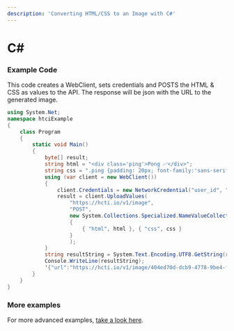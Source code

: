```yaml
---
description: 'Converting HTML/CSS to an Image with C#'
---
```


# C\#

### Example Code

This code creates a WebClient, sets credentials and POSTS the HTML & CSS as values to the API.  The response will be json with the URL to the generated image.

```csharp
using System.Net;
namespace htciExample
{
    class Program
    {
        static void Main()
        {
            byte[] result;
            string html = "<div class='ping'>Pong ✅</div>";
            string css = ".ping {padding: 20px; font-family:'sans-serif'; }";
            using (var client = new WebClient())
            {
                client.Credentials = new NetworkCredential("user_id", "api_key");
                result = client.UploadValues(
                    "https://hcti.io/v1/image",
                    "POST", 
                    new System.Collections.Specialized.NameValueCollection()
                    {
                        { "html", html }, { "css", css }
                    }
                    );
            }
            string resultString = System.Text.Encoding.UTF8.GetString(result);
            Console.WriteLine(resultString);
            '{"url":"https://hcti.io/v1/image/404ed70d-dcb9-4778-9be4-fad912321d5b"}
        }
    }
}

```

### More examples <a id="more-examples"></a>

For more advanced examples, [take a look here](/~/drafts/-LPHcAPUeRw0IdlUIJu2/primary/#examples).

